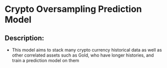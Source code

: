 # Crypto Oversampling Prediction Model

## Description:
- This model aims to stack many crypto currency historical data as well as other correlated assets such as Gold, who have longer histories, and train a prediction model on them
